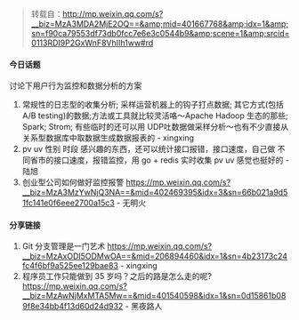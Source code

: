 > 转载自：<http://mp.weixin.qq.com/s?__biz=MzA3MDA2MjE2OQ==&amp;mid=401667768&amp;idx=1&amp;sn=f90ca79553df73db0fcc7e6e3c0544b9&amp;scene=1&amp;srcid=0113RDI9P2GxWnF8VhIIh1ww#rd>

#### 今日话题

讨论下用户行为监控和数据分析的方案

1. 常规性的日志型的收集分析; 采样运营机器上的钩子打点数据; 其它方式(包括A/B testing)的数据;方法或工具就比较灵活咯～Apache Hadoop 生态的那些; Spark; Strom; 有些临时的还可以用 UDP吐数据做采样分析～也有不少直接从关系型数据库中取数据生成数据报表的 - xingxing
2. pv uv 性别 时段 感兴趣的东西，还可以统计接口报错，接口速度，自己做 不同省市的接口速度，报错监控，用 go + redis 实时收集 pv uv 感觉也挺好的 - 陆旭
3. 创业型公司如何做好监控报警 https://mp.weixin.qq.com/s?__biz=MzA3MzYwNjQ3NA==&mid=402469395&idx=3&sn=66b021a9d51fc141e0f6eee2700a15c3 - 无明火

#### 分享链接

1. Git 分支管理是一门艺术 https://mp.weixin.qq.com/s?__biz=MzAxODI5ODMwOA==&mid=206894460&idx=1&sn=4b23173c24fc4f6bf9a525ee129bae83 - xingxing
2. 程序员工作只能做到 35 岁吗？之后的路是怎么走的呢? https://mp.weixin.qq.com/s?__biz=MzAwNjMxMTA5Mw==&mid=401540598&idx=1&sn=0d15861b089f8e34bb4f13d60d24d932 - 黑夜路人